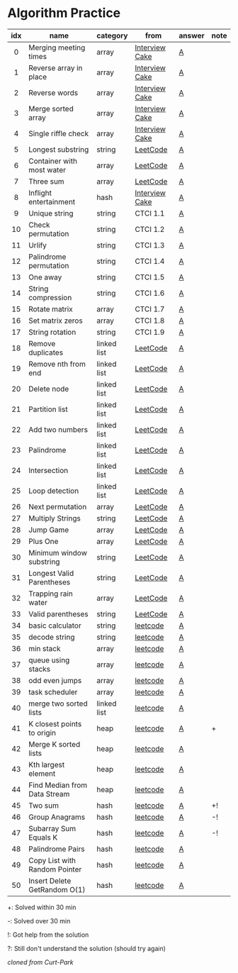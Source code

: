 # Algorithm Practice


| idx | name                  | category | from | answer | note |
|:---:|-----------------------|----------|------|--------|------|
| 0   | Merging meeting times | array | [Interview Cake](https://www.interviewcake.com/question/python3/merging-ranges?course=fc1&section=array-and-string-manipulation) | [A](array/merge_meeting_times.py) |   |
| 1   | Reverse array in place| array | [Interview Cake](https://www.interviewcake.com/question/python3/reverse-string-in-place?course=fc1&section=array-and-string-manipulation) | [A](array/reverse_array.py) |   |
| 2   | Reverse words | array | [Interview Cake](https://www.interviewcake.com/question/python3/reverse-words?course=fc1&section=array-and-string-manipulation) | [A](array/reverse_words.py) |   |
| 3   | Merge sorted array | array | [Interview Cake](https://www.interviewcake.com/question/python3/merge-sorted-arrays?course=fc1&section=array-and-string-manipulation) | [A](array/merge_sorted_array.py) |   |
| 4   | Single riffle check | array | [Interview Cake](https://www.interviewcake.com/question/python3/single-riffle-check?course=fc1&section=array-and-string-manipulation) | [A](array/single_riffle_check.py) |   |
| 5   | Longest substring | string | [LeetCode](https://leetcode.com/problems/longest-substring-without-repeating-characters/) | [A](string/longest_substring.py) |   |
| 6   | Container with most water | array | [LeetCode](https://leetcode.com/problems/container-with-most-water/) | [A](array/container_with_most_water.py) |   |
| 7   | Three sum | array | [LeetCode](https://leetcode.com/problems/3sum/) | [A](array/three_sum.py) |   |
| 8   | Inflight entertainment | hash | [Interview Cake](https://www.interviewcake.com/question/python3/inflight-entertainment?course=fc1&section=hashing-and-hash-tables) | [A](hash/inflight_entertainment.py) |   |
| 9   | Unique string | string | CTCI 1.1 | [A](string/unique_string.py) |   |
| 10  | Check permutation | string | CTCI 1.2 | [A](string/check_permutation.py) |   |
| 11  | Urlify | string | CTCI 1.3 | [A](string/urlify.py) |   |
| 12  | Palindrome permutation | string | CTCI 1.4 | [A](string/palindrome_permutation.py) |   |
| 13  | One away | string | CTCI 1.5 | [A](string/one_away.py) |   |
| 14  | String compression | string | CTCI 1.6 | [A](string/string_compression.py) |   |
| 15  | Rotate matrix | array | CTCI 1.7 | [A](array/rotate_matrix.py) |   |
| 16  | Set matrix zeros | array | CTCI 1.8 | [A](array/set_matrix_zeros.py) |   |
| 17  | String rotation | string | CTCI 1.9 | [A](string/string_rotation.py) |   |
| 18  | Remove duplicates | linked list | [LeetCode](https://leetcode.com/problems/remove-duplicates-from-sorted-list-ii/) | [A](linked_list/remove_duplicates.py) |   |
| 19  | Remove nth from end | linked list | [LeetCode](https://leetcode.com/problems/remove-nth-node-from-end-of-list/) | [A](linked_list/remove_nth_from_end.py) |   |
| 20  | Delete node | linked list | [LeetCode](https://leetcode.com/problems/delete-node-in-a-linked-list/description/) | [A](linked_list/delete_node.py) |   |
| 21  | Partition list | linked list | [LeetCode](https://leetcode.com/partition-list/description/) | [A](linked_list/partition_list.py) |   |
| 22  | Add two numbers | linked list | [LeetCode](https://leetcode.com/problems/add-two-numbers/) | [A](linked_list/add_two_num.py) |   |
| 23  | Palindrome | linked list | [LeetCode](https://leetcode.com/problems/palindrome-linked-list/) | [A](linked_list/palindrome.py) |   |
| 24  | Intersection | linked list | [LeetCode](https://leetcode.com/problems/intersection-of-two-linked-lists/) | [A](linked_list/intersection.py) |   |
| 25  | Loop detection | linked list | [LeetCode](https://leetcode.com/problems/linked-list-cycle/) | [A](linked_list/loop_detection.py) |   |
| 26  | Next permutation | array | [LeetCode](https://leetcode.com/problems/next-permutation/) | [A](array/next_permutation.py) |   |
| 27  | Multiply Strings | string | [LeetCode](https://leetcode.com/problems/multiply-strings/) | [A](string/multiply_string.py) |   |
| 28  | Jump Game | array | [LeetCode](https://leetcode.com/problems/jump-game/) | [A](array/jump_game.py) |  |
| 29  | Plus One | array | [LeetCode](https://leetcode.com/problems/plus-one/) | [A](array/plus_one.py) |   |
| 30  | Minimum window substring | string | [LeetCode](https://leetcode.com/problems/minimum-window-substring/) | [A](string/min_window_substring.py) |   |
| 31  | Longest Valid Parentheses | string | [LeetCode](https://leetcode.com/problems/longest-valid-parentheses/) | [A](string/longest_valid_parentheses.py) |   |
| 32  | Trapping rain water | array | [LeetCode](https://leetcode.com/problems/trapping-rain-water/) | [A](array/trapping_rain_water.py) |   |
| 33  | Valid parentheses | string | [LeetCode](https://leetcode.com/problems/valid-parentheses/) | [A](string/valid_parentheses.py) |   |
| 34  | basic calculator | string | [leetcode](https://leetcode.com/problems/basic-calculator/) | [A](string/basic_calculator.py) |   |
| 35  | decode string | string | [leetcode](https://leetcode.com/problems/decode-string/) | [A](string/decode_string.py) |   |
| 36  | min stack | array | [leetcode](https://leetcode.com/problems/min-stack/) | [A](array/min_stack.py) |   |
| 37  | queue using stacks | array | [leetcode](https://leetcode.com/problems/implement-queue-using-stacks/) | [A](array/queue_using_stacks.py) |   |
| 38  | odd even jumps | array | [leetcode](https://leetcode.com/problems/odd-even-jump/) | [A](array/odd_even_jump.py) |   |
| 39  | task scheduler | array | [leetcode](https://leetcode.com/problems/task-scheduler/) | [A](array/task_scheduler.py) |   |
| 40  | merge two sorted lists | linked list | [leetcode](https://leetcode.com/problems/merge-two-sorted-lists/) | [A](linked_list/merge_two_sorted_lists.py) |   |
| 41  | K closest points to origin | heap | [leetcode](https://leetcode.com/problems/k-closest-points-to-origin/) | [A](https://github.com/DLOHai/Algorithm/blob/master/CPPS/k_closest_points_to_origin.py) | + |
| 42  | Merge K sorted lists | heap | [leetcode](https://leetcode.com/problems/merge-k-sorted-lists/) | [A](heap/merge_k_sorted_lists.py) |   |
| 43  | Kth largest element | heap | [leetcode](https://leetcode.com/problems/kth-largest-element-in-an-array/) | [A](heap/kth_largest_element.py) |   |
| 44  | Find Median from Data Stream | heap | [leetcode](https://leetcode.com/problems/kth-largest-element-in-an-array/) | [A](heap/find_median_from_data_stream.py) |   |
| 45  | Two sum | hash | [leetcode](https://leetcode.com/problems/two-sum/) | [A](https://github.com/DLOHai/Algorithm/blob/master/CPPS/Two_Sum.py) | +! |
| 46  | Group Anagrams | hash | [leetcode](https://leetcode.com/problems/group-anagrams/) | [A](https://github.com/DLOHai/Algorithm/blob/master/CPPS/group_anagrams.py) | -!  |
| 47  | Subarray Sum Equals K | hash | [leetcode](https://leetcode.com/problems/subarray-sum-equals-k/) | [A]() | -! |
| 48  | Palindrome Pairs | hash | [leetcode](https://leetcode.com/problems/palindrome-pairs/) | [A](hash/palindrome_pairs.py) |   |
| 49  | Copy List with Random Pointer | hash | [leetcode](https://leetcode.com/problems/copy-list-with-random-pointer/) | [A](hash/copy_list_with_random_pointer.py) |   |
| 50  | Insert Delete GetRandom O(1) | hash | [leetcode](https://leetcode.com/problems/insert-delete-getrandom-o1/) | [A](hash/insert_delete_get_random.py) |  |



+: Solved within 30 min

-: Solved over 30 min

!: Got help from the solution

?: Still don't understand the solution (should try again)

_cloned from Curt-Park_
